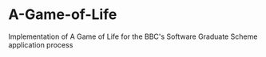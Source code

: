 # A-Game-of-Life
Implementation of  A Game of Life for the BBC's Software Graduate Scheme application process
